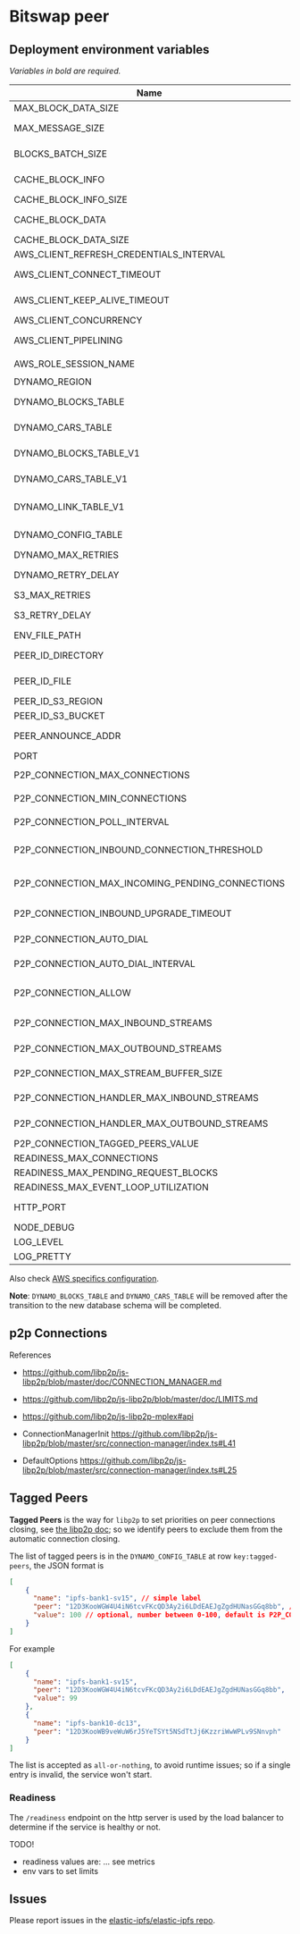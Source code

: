 # Bitswap peer

## Deployment environment variables

_Variables in bold are required._

| Name                  | Default       | Description                                                              |
| --------------------- | ------------- | ------------------------------------------------------------------------ |
| MAX_BLOCK_DATA_SIZE | `2 MB` | Maximum size for data block |
| MAX_MESSAGE_SIZE | `4 MB` | Maximum size response message, must be larger than a single block info/data |
| BLOCKS_BATCH_SIZE | `512` | Batch size of handling blocks - how many requested blocks are being processed in a batch |
| CACHE_BLOCK_INFO     | `false`       | Set to `true` to cache block informations with in a in-memory LRU cache. |
| CACHE_BLOCK_INFO_SIZE | `1000`       | Max entries of the block info cache.                                     |
| CACHE_BLOCK_DATA      | `false`       | Set to `true` to cache block data with in a in-memory LRU cache.         |
| CACHE_BLOCK_DATA_SIZE | `1000`        | Max entries of the block data cache.                                     |
| AWS_CLIENT_REFRESH_CREDENTIALS_INTERVAL | `5 * 60e3` | Credential rotation, in ms. |
| AWS_CLIENT_CONNECT_TIMEOUT | `120000` | The timeout after the HTTP client wait for establish the connection, for AWS client. |
| AWS_CLIENT_KEEP_ALIVE_TIMEOUT | `60000` | The timeout after which a the HTTP socket without active requests will time out, for AWS client. |
| AWS_CLIENT_CONCURRENCY | `128` | The maximum concurrent connections to AWS |
| AWS_CLIENT_PIPELINING | `8` | The maximum request to pipeline in a single HTTP connections to AWS. |
| AWS_ROLE_SESSION_NAME | `bitswap-peer` | Role session name in HTTP connections to AWS. |
| DYNAMO_REGION | `$AWS_REGION` | The Dynamo region. |
| DYNAMO_BLOCKS_TABLE   | `blocks`      | The DynamoDB table where store CIDs informations to.                     |
| DYNAMO_CARS_TABLE     | `cars`        | The DynamoDB table where store CAR files informations to.                |
| DYNAMO_BLOCKS_TABLE_V1| `v1-blocks`   | The DynamoDB table where store CIDs informations to.                     |
| DYNAMO_CARS_TABLE_V1  | `v1-cars`     | The DynamoDB table where store CAR files informations to.                |
| DYNAMO_LINK_TABLE_V1  | `v1-blocks-cars-position` | The DynamoDB table with CARs-blocks links.                   |
| DYNAMO_CONFIG_TABLE  | `config` | The DynamoDB table with configurations, see [tagged peers](#tagged-peers). |
| DYNAMO_MAX_RETRIES    | 3             | DynamoDB max attempts in case of query failure.                          |
| DYNAMO_RETRY_DELAY    | 500           | DynamoDB delay between attempts in case of failure, in milliseconds.     |
| S3_MAX_RETRIES        | 3             | S3 max attempts in case of failure.                                      |
| S3_RETRY_DELAY        | 500           | S3 delay between attempts in case of failure, in milliseconds.           |
| ENV_FILE_PATH         | `$PWD/.env`   | The environment file to load.                                            |
| PEER_ID_DIRECTORY     | `/tmp`        | The directory of the file containing the BitSwap PeerID in JSON format.  |
| PEER_ID_FILE          | `peerId.json` | The filename of the file containing the BitSwap PeerID in JSON format.   |
| PEER_ID_S3_REGION     | `$AWS_REGION` | The S3 region to download the BitSwap PeerID. |
| PEER_ID_S3_BUCKET     |               | The S3 bucket to download the BitSwap PeerID. |
| PEER_ANNOUNCE_ADDR    |               | Swarm multiaddr to announce to the network (excluding peer ID).          |
| PORT                  | `3000`        | The port number to listen on.                                            |
| P2P_CONNECTION_MAX_CONNECTIONS | `10000` | p2p max connections, forwared to `libp2p` `connectionManager.maxConnections` |
| P2P_CONNECTION_MIN_CONNECTIONS | `0` | p2p min connections, forwared to `libp2p` `connectionManager.minConnections` |
| P2P_CONNECTION_POLL_INTERVAL | `2000` | ms, p2p poll interval, forwared to `libp2p` `connectionManager.pollInterval` |
| P2P_CONNECTION_INBOUND_CONNECTION_THRESHOLD | `5` | p2p inbound connection threshold, forwared to `libp2p` `connectionManager.inboundConnectionThreshold` |
| P2P_CONNECTION_MAX_INCOMING_PENDING_CONNECTIONS | `10` | p2p max incoming pending connections, forwared to `libp2p` `connectionManager.maxIncomingPendingConnections` |
| P2P_CONNECTION_INBOUND_UPGRADE_TIMEOUT | `1000` | ms, p2p inbound upgrade timeout, forwared to `libp2p` `connectionManager.inboundUpgradeTimeout` |
| P2P_CONNECTION_AUTO_DIAL | `false` | p2p auto dial to discovered peers, forwared to `libp2p` `connectionManager.autoDial` |
| P2P_CONNECTION_AUTO_DIAL_INTERVAL | `10000` | ms, p2p poll interval, forwared to `libp2p` `connectionManager.autoDialInterval` |
| P2P_CONNECTION_ALLOW | | comma separated list of allow peer to bypass the connection limits, forwared to `libp2p` `connectionManager.allow` |
| P2P_CONNECTION_MAX_INBOUND_STREAMS | `1024` | p2p mplex incoming streams allowed per connection |
| P2P_CONNECTION_MAX_OUTBOUND_STREAMS | `10000` | p2p mplex outgoing streams allowed per connection |
| P2P_CONNECTION_MAX_STREAM_BUFFER_SIZE | `4194304` | p2p mplex message buffer size, in bytes, default `4MB` |
| P2P_CONNECTION_HANDLER_MAX_INBOUND_STREAMS | `1024` | p2p handler max incoming streams limit at the same time on each connection |
| P2P_CONNECTION_HANDLER_MAX_OUTBOUND_STREAMS | `1024` | p2p handler max outgoing streams limit at the same time on each connection |
| P2P_CONNECTION_TAGGED_PEERS_VALUE | `100` | p2p tagged peers default value, see [tagged peers](#tagged-peers). |
| READINESS_MAX_CONNECTIONS | `25` | Limit for readiness on active connections |
| READINESS_MAX_PENDING_REQUEST_BLOCKS | `5000` | Limit for readiness on pending request blocks |
| READINESS_MAX_EVENT_LOOP_UTILIZATION | `0.5` | Limit for readiness on Event Loop Utilization |
| HTTP_PORT        | `3001`        | The telemetry port number for the OpenTelemetry server to listen on.     |
| NODE_DEBUG            |               | If it contains `aws-ipfs`, debug mode is enabled.                        |
| LOG_LEVEL            | `info` | Logging level. |
| LOG_PRETTY            | `false` | Enable pretty logging. |

Also check [AWS specifics configuration](https://github.com/elastic-ipfs/elastic-ipfs/blob/main/aws.md).

**Note**: `DYNAMO_BLOCKS_TABLE` and `DYNAMO_CARS_TABLE` will be removed after the transition to the new database schema will be completed.

## p2p Connections

References

- https://github.com/libp2p/js-libp2p/blob/master/doc/CONNECTION_MANAGER.md
- https://github.com/libp2p/js-libp2p/blob/master/doc/LIMITS.md
- https://github.com/libp2p/js-libp2p-mplex#api

- ConnectionManagerInit https://github.com/libp2p/js-libp2p/blob/master/src/connection-manager/index.ts#L41
- DefaultOptions https://github.com/libp2p/js-libp2p/blob/master/src/connection-manager/index.ts#L25

## Tagged Peers

**Tagged Peers** is the way for `libp2p` to set priorities on peer connections closing, see [the libp2p doc](https://github.com/libp2p/js-libp2p/blob/master/doc/LIMITS.md#closing-connections); so we identify peers to exclude them from the automatic connection closing.

The list of tagged peers is in the `DYNAMO_CONFIG_TABLE` at row `key:tagged-peers`, the JSON format is

```json
[
    {
      "name": "ipfs-bank1-sv15", // simple label
      "peer": "12D3KooWGW4U4iN6tcvFKcQD3Ay2i6LDdEAEJgZgdHUNasGGq8bb", // valid peerId multihash
      "value": 100 // optional, number between 0-100, default is P2P_CONNECTION_TAGGED_PEERS_VALUE
    }
]
```

For example

```json
[
    {
      "name": "ipfs-bank1-sv15",
      "peer": "12D3KooWGW4U4iN6tcvFKcQD3Ay2i6LDdEAEJgZgdHUNasGGq8bb",
      "value": 99
    },
    {
      "name": "ipfs-bank10-dc13",
      "peer": "12D3KooWB9veWuW6rJ5YeTSYt5NSdTtJj6KzzriWwWPLv9SNnvph"
    }
]
```

The list is accepted as `all-or-nothing`, to avoid runtime issues; so if a single entry is invalid, the service won't start.

### Readiness

The `/readiness` endpoint on the http server is used by the load balancer to determine if the service is healthy or not.

TODO!

- readiness values are: ... see metrics
- env vars to set limits

## Issues

Please report issues in the [elastic-ipfs/elastic-ipfs repo](https://github.com/elastic-ipfs/elastic-ipfs/issues).
